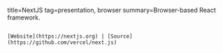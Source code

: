 title=NextJS
tag=presentation, browser
summary=Browser-based React framework.
~~~~~~

[Website](https://nextjs.org) | [Source](https://github.com/vercel/next.js)

